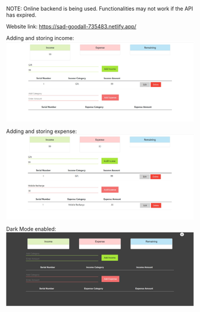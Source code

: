 NOTE: Online backend is being used. Functionalities may not work if the API has expired.

Website link: https://sad-goodall-735483.netlify.app/

Adding and storing income:
<img src="https://github.com/pratyusha2001/Expense-Tracker/blob/main/src/Income.jpg"/>

Adding and storing expense:
<img src="https://github.com/pratyusha2001/Expense-Tracker/blob/main/src/Expense.jpg"/>

Dark Mode enabled:
<img src="https://github.com/pratyusha2001/Expense-Tracker/blob/main/src/dark_mode.jpg"/>

 
